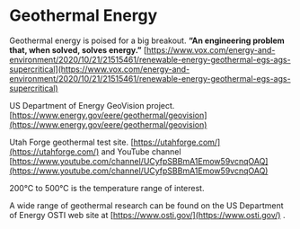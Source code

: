 # Geothermal Energy

Geothermal energy is poised for a big breakout. **“An engineering problem that, when solved, solves energy.”** [https://www.vox.com/energy-and-environment/2020/10/21/21515461/renewable-energy-geothermal-egs-ags-supercritical](https://www.vox.com/energy-and-environment/2020/10/21/21515461/renewable-energy-geothermal-egs-ags-supercritical)

US Department of Energy GeoVision project. [https://www.energy.gov/eere/geothermal/geovision](https://www.energy.gov/eere/geothermal/geovision)

Utah Forge geothermal test site. [https://utahforge.com/](https://utahforge.com/) and YouTube channel [https://www.youtube.com/channel/UCyfpSBBmA1Emow59vcnqOAQ](https://www.youtube.com/channel/UCyfpSBBmA1Emow59vcnqOAQ)

200°C to 500°C is the temperature range of interest.

A wide range of geothermal research can be found on the US Department of Energy OSTI web site at [https://www.osti.gov/](https://www.osti.gov/) .





